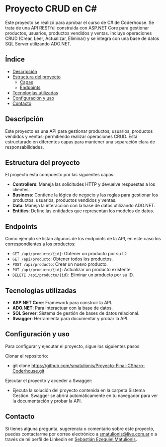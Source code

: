 # Proyecto CRUD en C#
Este proyecto se realizó para aprobar el curso de C# de Coderhouse. Se trata de una API RESTful construida con ASP.NET Core para gestionar productos, usuarios, productos vendidos y ventas. Incluye operaciones CRUD (Crear, Leer, Actualizar, Eliminar) y se integra con una base de datos SQL Server utilizando ADO.NET.

## Índice

- [Descripción](#descripción)
- [Estructura del proyecto](#estructura-del-proyecto)
  - [Capas](#capas)
  - [Endpoints](#endpoints)
- [Tecnologías utilizadas](#tecnologías-utilizadas)
- [Configuración y uso](#configuración-y-uso)
- [Contacto](#contacto)

## Descripción
Este proyecto es una API para gestionar productos, usuarios, productos vendidos y ventas; permitiendo realizar operaciones CRUD. Está estructurado en diferentes capas para mantener una separación clara de responsabilidades.

## Estructura del proyecto
El proyecto está compuesto por las siguientes capas:

- **Controllers**: Maneja las solicitudes HTTP y devuelve respuestas a los clientes.
- **Business**: Contiene la lógica de negocio y las reglas para gestionar los productos, usuarios, productos vendidos y ventas.
- **Data**: Maneja la interacción con la base de datos utilizando ADO.NET.
- **Entities**: Define las entidades que representan los modelos de datos.

## Endpoints
Como ejemplo se listan algunos de los endpoints de la API, en este caso los correspondientes a los productos:

- `GET /api/producto/{id}`: Obtener un producto por su ID.
- `GET /api/producto`: Obtener todos los productos.
- `POST /api/producto`: Crear un nuevo producto.
- `PUT /api/producto/{id}`: Actualizar un producto existente.
- `DELETE /api/producto/{id}`: Eliminar un producto por su ID.

## Tecnologías utilizadas

- **ASP.NET Core**: Framework para construir la API.
- **ADO.NET**: Para interactuar con la base de datos.
- **SQL Server**: Sistema de gestión de bases de datos relacional.
- **Swagger**: Herramienta para documentar y probar la API.

## Configuración y uso

Para configurar y ejecutar el proyecto, sigue los siguientes pasos:

Clonar el repositorio:
- git clone https://github.com/smatulionis/Proyecto-Final-CSharp-Coderhouse.git

Ejecutar el proyecto y acceder a Swagger:
- Ejecuta la solución del proyecto contenida en la carpeta Sistema Gestion. Swagger se abrirá automáticamente en tu navegador para ver la documentación y probar la API.

## Contacto
Si tienes alguna pregunta, sugerencia o comentario sobre este proyecto, puedes contactarme por correo electrónico a [smatulionis@live.com.ar](mailto:smatulionis@live.com.ar) o a través de mi perfil de Linkedin en [Sebastián Ezequiel Matulionis](https://www.linkedin.com/in/smatulionisdesarrollosoftware/).
